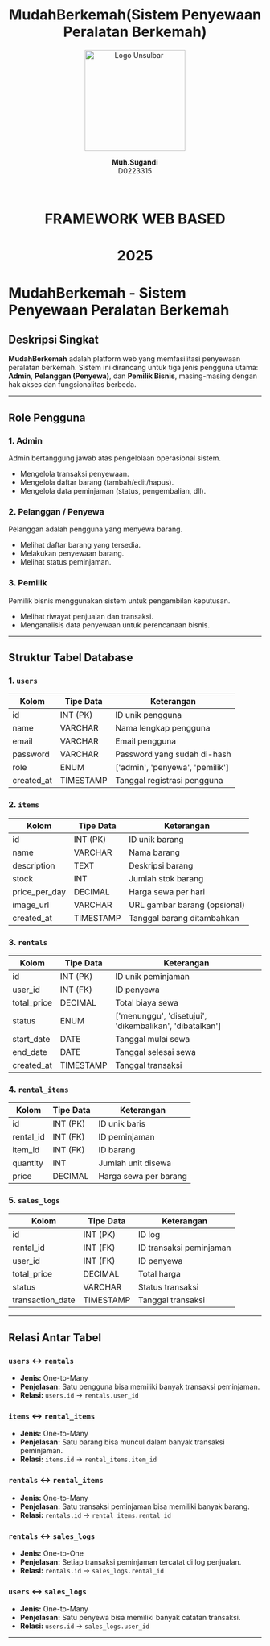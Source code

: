 <div align="center">
    <h1> MudahBerkemah(Sistem Penyewaan Peralatan Berkemah) </h1>


  <img src="https://github.com/user-attachments/assets/c6e0944d-fa74-44c4-b1b8-459465e75638" alt="Logo Unsulbar" width="200"/>


  <p><strong>Muh.Sugandi</strong><br/>D0223315</p> <br>

  <h1> FRAMEWORK WEB BASED </h1>
  <h1> 2025 </h1>

</div>

# MudahBerkemah - Sistem Penyewaan Peralatan Berkemah

## Deskripsi Singkat

**MudahBerkemah** adalah platform web yang memfasilitasi penyewaan peralatan berkemah. Sistem ini dirancang untuk tiga jenis pengguna utama: **Admin**, **Pelanggan (Penyewa)**, dan **Pemilik Bisnis**, masing-masing dengan hak akses dan fungsionalitas berbeda.

---

## Role Pengguna

### 1. Admin

Admin bertanggung jawab atas pengelolaan operasional sistem.

* Mengelola transaksi penyewaan.
* Mengelola daftar barang (tambah/edit/hapus).
* Mengelola data peminjaman (status, pengembalian, dll).

### 2. Pelanggan / Penyewa

Pelanggan adalah pengguna yang menyewa barang.

* Melihat daftar barang yang tersedia.
* Melakukan penyewaan barang.
* Melihat status peminjaman.

### 3. Pemilik

Pemilik bisnis menggunakan sistem untuk pengambilan keputusan.

* Melihat riwayat penjualan dan transaksi.
* Menganalisis data penyewaan untuk perencanaan bisnis.

---

## Struktur Tabel Database

### 1. `users`

| Kolom       | Tipe Data | Keterangan                       |
| ----------- | --------- | -------------------------------- |
| id          | INT (PK)  | ID unik pengguna                 |
| name        | VARCHAR   | Nama lengkap pengguna            |
| email       | VARCHAR   | Email pengguna                   |
| password    | VARCHAR   | Password yang sudah di-hash      |
| role        | ENUM      | \['admin', 'penyewa', 'pemilik'] |
| created\_at | TIMESTAMP | Tanggal registrasi pengguna      |

### 2. `items`

| Kolom           | Tipe Data | Keterangan                   |
| --------------- | --------- | ---------------------------- |
| id              | INT (PK)  | ID unik barang               |
| name            | VARCHAR   | Nama barang                  |
| description     | TEXT      | Deskripsi barang             |
| stock           | INT       | Jumlah stok barang           |
| price\_per\_day | DECIMAL   | Harga sewa per hari          |
| image\_url      | VARCHAR   | URL gambar barang (opsional) |
| created\_at     | TIMESTAMP | Tanggal barang ditambahkan   |

### 3. `rentals`

| Kolom        | Tipe Data | Keterangan                                               |
| ------------ | --------- | -------------------------------------------------------- |
| id           | INT (PK)  | ID unik peminjaman                                       |
| user\_id     | INT (FK)  | ID penyewa                                               |
| total\_price | DECIMAL   | Total biaya sewa                                         |
| status       | ENUM      | \['menunggu', 'disetujui', 'dikembalikan', 'dibatalkan'] |
| start\_date  | DATE      | Tanggal mulai sewa                                       |
| end\_date    | DATE      | Tanggal selesai sewa                                     |
| created\_at  | TIMESTAMP | Tanggal transaksi                                        |

### 4. `rental_items`

| Kolom      | Tipe Data | Keterangan            |
| ---------- | --------- | --------------------- |
| id         | INT (PK)  | ID unik baris         |
| rental\_id | INT (FK)  | ID peminjaman         |
| item\_id   | INT (FK)  | ID barang             |
| quantity   | INT       | Jumlah unit disewa    |
| price      | DECIMAL   | Harga sewa per barang |

### 5. `sales_logs`

| Kolom             | Tipe Data | Keterangan              |
| ----------------- | --------- | ----------------------- |
| id                | INT (PK)  | ID log                  |
| rental\_id        | INT (FK)  | ID transaksi peminjaman |
| user\_id          | INT (FK)  | ID penyewa              |
| total\_price      | DECIMAL   | Total harga             |
| status            | VARCHAR   | Status transaksi        |
| transaction\_date | TIMESTAMP | Tanggal transaksi       |

---
## Relasi Antar Tabel

### `users` ↔ `rentals`

* **Jenis:** One-to-Many
* **Penjelasan:** Satu pengguna bisa memiliki banyak transaksi peminjaman.
* **Relasi:** `users.id` → `rentals.user_id`

### `items` ↔ `rental_items`

* **Jenis:** One-to-Many
* **Penjelasan:** Satu barang bisa muncul dalam banyak transaksi peminjaman.
* **Relasi:** `items.id` → `rental_items.item_id`

### `rentals` ↔ `rental_items`

* **Jenis:** One-to-Many
* **Penjelasan:** Satu transaksi peminjaman bisa memiliki banyak barang.
* **Relasi:** `rentals.id` → `rental_items.rental_id`

### `rentals` ↔ `sales_logs`

* **Jenis:** One-to-One
* **Penjelasan:** Setiap transaksi peminjaman tercatat di log penjualan.
* **Relasi:** `rentals.id` → `sales_logs.rental_id`

### `users` ↔ `sales_logs`

* **Jenis:** One-to-Many
* **Penjelasan:** Satu penyewa bisa memiliki banyak catatan transaksi.
* **Relasi:** `users.id` → `sales_logs.user_id`

---